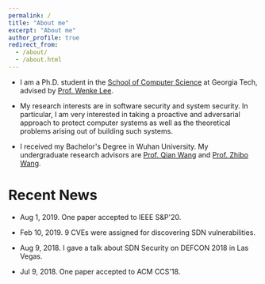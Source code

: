```yaml
---
permalink: /
title: "About me"
excerpt: "About me"
author_profile: true
redirect_from: 
  - /about/
  - /about.html
---
```


* I am a Ph.D. student in the [School of Computer Science](https://scs.gatech.edu) at Georgia Tech, advised by [Prof. Wenke Lee](http://wenke.gtisc.gatech.edu).

* My research interests are in software security and system security. In particular, I am very interested in taking a proactive and adversarial approach to protect computer systems as well as the theoretical problems arising out of building such systems.

* I received my Bachelor's Degree in Wuhan University. My undergraduate research advisors are [Prof. Qian Wang](https://nisplab.whu.edu.cn/people.html) and [Prof. Zhibo Wang](https://nisplab.whu.edu.cn/people.html).


Recent News
====
* Aug 1, 2019. One paper accepted to IEEE S&P'20.

* Feb 10, 2019. 9 CVEs were assigned for discovering SDN vulnerabilities.

* Aug 9, 2018. I gave a talk about SDN Security on DEFCON 2018 in Las Vegas.

* Jul  9, 2018. One paper accepted to ACM CCS'18.





